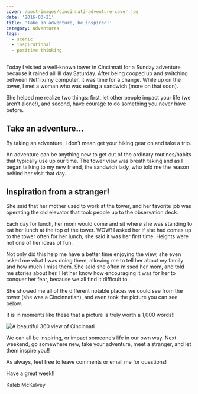 ```yaml
---
cover: /post-images/cincinnati-adventure-cover.jpg
date: '2016-03-21'
title: 'Take an adventure, be inspired!'
category: adventures
tags:
  - scenic
  - inspirational
  - positive thinking
---
```

Today I visited a well-known tower in Cincinnati for a Sunday adventure, because it rained alllllll day Saturday. After being cooped up and switching between Netflix/my computer, it was time for a change. While up on the tower, I met a woman who was eating a sandwich (more on that soon). 

She helped me realize two things: first, let other people impact your life (we aren’t alone!), and second, have courage to do something you never have before. 

## Take an adventure...

By taking an adventure, I don’t mean get your hiking gear on and take a trip. 

An adventure can be anything new to get out of the ordinary routines/habits that typically use up our time. The tower view was breath taking and as I began talking to my new friend, the sandwich lady, who told me the reason behind her visit that day. 

## Inspiration from a stranger!

She said that her mother used to work at the tower, and her favorite job was operating the old elevator that took people up to the observation deck. 

Each day for lunch, her mom would come and sit where she was standing to eat her lunch at the top of the tower. WOW! I asked her if she had comes up to the tower often for her lunch, she said it was her first time. Heights were not one of her ideas of fun. 

Not only did this help me have a better time enjoying the view, she even asked me what I was doing there, allowing me to tell her about my family and how much I miss them. She said she often missed her mom, and told me stories about her. I let her know how encouraging it was for her to conquer her fear, because we all find it difficult to. 

She showed me all of the different notable places we could see from the tower (she was a Cincinnatian), and even took the picture you can see below. 

It is in moments like these that a picture is truly worth a 1,000 words!!    

![A beautiful 360 view of Cincinnati](/post-images/cincinnati-panorama-1.jpg)

We can all be inspiring, or impact someone’s life in our own way. Next weekend, go somewhere new, take your adventure, meet a stranger, and let them inspire you!! 

As always, feel free to leave comments or email me for questions!  

Have a great week!! 

Kaleb McKelvey
